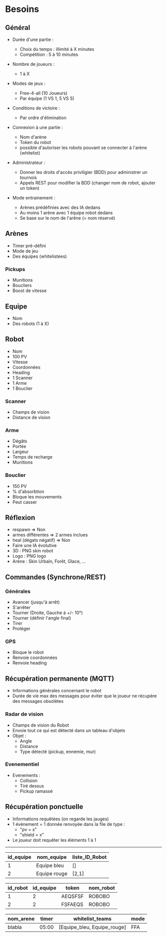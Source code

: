 # Besoins

## Général
- Durée d'une partie :
  - Choix du temps : illimité à X minutes
  - Compétition : 5 à 10 minutes

- Nombre de joueurs :
  - 1 à X

- Modes de jeux :
  - Free-4-all (10 Joueurs)
  - Par équipe (1 VS 1, 5 VS 5)

- Conditions de victoire :
  - Par ordre d'élimination

- Connexion à une partie :
  - Nom d'arène
  - Token du robot
  - possible d'autoriser les robots pouvant se connecter à l'arène (whitelist)


- Administrateur :
  - Donner les droits d'accès priviligier (BDD) pour administrer un tournois
  - Appels REST pour modifier la BDD (changer nom de robot, ajouter un token)

- Mode entrainement :
  - Arènes prédéfinies avec des IA dedans
  - Au moins 1 arène avec 1 équipe robot dedans
  - Se base sur le nom de l'arêne (= nom réservé)


## Arènes
- Timer pré-défini
- Mode de jeu
- Des équipes (whitelistées)


### Pickups
- Munitions
- Boucliers
- Boost de vitesse


## Equipe
- Nom
- Des robots (1 à X)


## Robot
- Nom
- 100 PV
- Vitesse
- Coordonnées
- Heading
- 1 Scanner
- 1 Arme
- 1 Bouclier


### Scanner
- Champs de vision
- Distance de vision


### Arme
- Dégâts
- Portée
- Largeur
- Temps de recharge
- Munitions


### Bouclier
- 150 PV
- % d'absorbtion
- Bloque les mouvements
- Peut casser


## Réflexion
- respawn => Non
- armes différentes => 2 armes inclues
- heal (dégats négatif) => Non
- Faire une IA évolutive
- 3D : PNG skin robot
- Logo : PNG logo
- Arène : Skin Urbain, Forêt, Glace, ...


## Commandes (Synchrone/REST)

### Générales
- Avancer (jusqu'à arrêt)
- S'arrêter
- Tourner (Droite, Gauche à +/- 10°)
- Tourner (définir l'angle final)
- Tirer
- Protéger


### GPS
- Bloque le robot
- Renvoie coordonnées
- Renvoie heading



## Récupération permanente (MQTT)
- Informations générales concernant le robot
- Durée de vie max des messages pour éviter que le joueur ne récupère des messages obsolètes

### Radar de vision
- Champs de vision du Robot
- Envoie tout ce qui est détecté dans un tableau d'objets
- Objet :
  - Angle
  - Distance
  - Type détecté (pickup, ennemie, mur)

### Evenementiel
- Evenements :
  - Collision
  - Tiré dessus
  - Pickup ramassé

## Récupération ponctuelle
- Informations requêtées (on regarde les jauges)
- 1 événement = 1 donnée renvoyée dans la file de type :
  - "pv = x"
  - "shield = x"
- Le joueur doit requêter les éléments 1 à 1


------

| id_equipe | nom_equipe | liste_ID_Robot
|----|----|----| 
| 1 | Equipe bleu | [] |
| 2 | Equipe rouge | [2,1] |


| id_robot | id_equipe | token | nom_robot |
|----|----|----|----|
| 1 | 2 | AEQSFSF | ROBOBO
| 2 | 2 | FSFAEQS | ROBOBO


| nom_arene | timer | whitelist_teams | mode |
|----|----|----|----|
| blabla | 05:00 | [Equipe_bleu, Equipe_rouge] | FFA |

